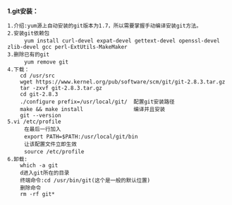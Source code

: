 
**1.git安装：**

    1.介绍:yum源上自动安装的git版本为1.7，所以需要掌握手动编译安装git方法。
    2.安装git依赖包
      　　yum install curl-devel expat-devel gettext-devel openssl-devel zlib-devel gcc perl-ExtUtils-MakeMaker
    3.删除已有的git
      　　yum remove git
    4.下载：
        cd /usr/src
        wget https://www.kernel.org/pub/software/scm/git/git-2.8.3.tar.gz
        tar -zxvf git-2.8.3.tar.gz
        cd git-2.8.3
        ./configure prefix=/usr/local/git/  配置git安装路径
        make && make install                编译并且安装
        git --version
    5.vi /etc/profile
      　　在最后一行加入
      　　export PATH=$PATH:/usr/local/git/bin
      　　让该配置文件立即生效
      　　source /etc/profile
    6.卸载:
        which -a git
        d进入git所在的目录
        终端命令:cd /usr/bin/git(这个是一般的默认位置)
        删除命令
        rm -rf git*
